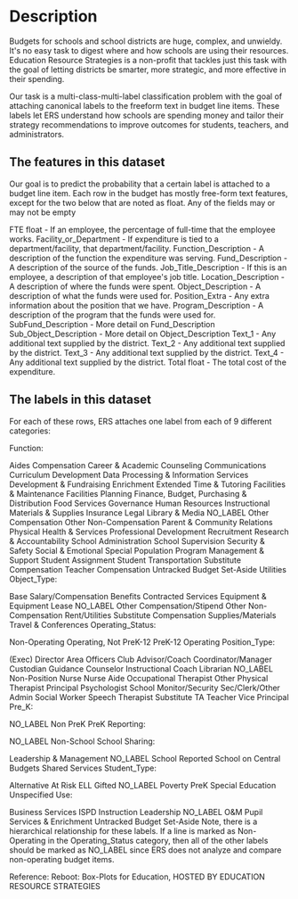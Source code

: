 # Description
Budgets for schools and school districts are huge, complex, and unwieldy. It's no easy task to digest where and how schools are using their resources. Education Resource Strategies is a non-profit that tackles just this task with the goal of letting districts be smarter, more strategic, and more effective in their spending.

Our task is a multi-class-multi-label classification problem with the goal of attaching canonical labels to the freeform text in budget line items. These labels let ERS understand how schools are spending money and tailor their strategy recommendations to improve outcomes for students, teachers, and administrators.

## The features in this dataset
Our goal is to predict the probability that a certain label is attached to a budget line item. Each row in the budget has mostly free-form text features, except for the two below that are noted as float. Any of the fields may or may not be empty

FTE float - If an employee, the percentage of full-time that the employee works.
Facility_or_Department - If expenditure is tied to a department/facility, that department/facility.
Function_Description - A description of the function the expenditure was serving.
Fund_Description - A description of the source of the funds.
Job_Title_Description - If this is an employee, a description of that employee's job title.
Location_Description - A description of where the funds were spent.
Object_Description - A description of what the funds were used for.
Position_Extra - Any extra information about the position that we have.
Program_Description - A description of the program that the funds were used for.
SubFund_Description - More detail on Fund_Description
Sub_Object_Description - More detail on Object_Description
Text_1 - Any additional text supplied by the district.
Text_2 - Any additional text supplied by the district.
Text_3 - Any additional text supplied by the district.
Text_4 - Any additional text supplied by the district.
Total float - The total cost of the expenditure.

## The labels in this dataset
For each of these rows, ERS attaches one label from each of 9 different categories:

Function:

Aides Compensation
Career & Academic Counseling
Communications
Curriculum Development
Data Processing & Information Services
Development & Fundraising
Enrichment
Extended Time & Tutoring
Facilities & Maintenance
Facilities Planning
Finance, Budget, Purchasing & Distribution
Food Services
Governance
Human Resources
Instructional Materials & Supplies
Insurance
Legal
Library & Media
NO_LABEL
Other Compensation
Other Non-Compensation
Parent & Community Relations
Physical Health & Services
Professional Development
Recruitment
Research & Accountability
School Administration
School Supervision
Security & Safety
Social & Emotional
Special Population Program Management & Support
Student Assignment
Student Transportation
Substitute Compensation
Teacher Compensation
Untracked Budget Set-Aside
Utilities
Object_Type:

Base Salary/Compensation
Benefits
Contracted Services
Equipment & Equipment Lease
NO_LABEL
Other Compensation/Stipend
Other Non-Compensation
Rent/Utilities
Substitute Compensation
Supplies/Materials
Travel & Conferences
Operating_Status:

Non-Operating
Operating, Not PreK-12
PreK-12 Operating
Position_Type:

(Exec) Director
Area Officers
Club Advisor/Coach
Coordinator/Manager
Custodian
Guidance Counselor
Instructional Coach
Librarian
NO_LABEL
Non-Position
Nurse
Nurse Aide
Occupational Therapist
Other
Physical Therapist
Principal
Psychologist
School Monitor/Security
Sec/Clerk/Other Admin
Social Worker
Speech Therapist
Substitute
TA
Teacher
Vice Principal
Pre_K:

NO_LABEL
Non PreK
PreK
Reporting:

NO_LABEL
Non-School
School
Sharing:

Leadership & Management
NO_LABEL
School Reported
School on Central Budgets
Shared Services
Student_Type:

Alternative
At Risk
ELL
Gifted
NO_LABEL
Poverty
PreK
Special Education
Unspecified
Use:

Business Services
ISPD
Instruction
Leadership
NO_LABEL
O&M
Pupil Services & Enrichment
Untracked Budget Set-Aside
Note, there is a hierarchical relationship for these labels. If a line is marked as Non-Operating in the Operating_Status category, then all of the other labels should be marked as NO_LABEL since ERS does not analyze and compare non-operating budget items.

Reference: Reboot: Box-Plots for Education, HOSTED BY EDUCATION RESOURCE STRATEGIES
